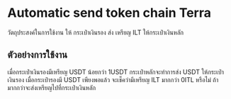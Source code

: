 ﻿# Automatic send token chain Terra
วัตถุประสงค์ในการใช้งาน ให้ กระเป๋าเงินรอง ส่ง เหรียญ ILT ให้กระเป๋าเงินหลัก

## ตัวอย่างการใช้งาน
เมื่อกระเป๋าเงินรองมีเหรียญ USDT น้อยกว่า 1USDT กระเป๋าหลักจะทำการส่ง USDT ให้กระเป๋าเงินรอง
เมื่อกระเป๋ารองมี USDT เพียงพอแล้ว จะเช็คว่ามีเหรียญ ILT มากกว่า 0ITL หรือไม่ ถ้ามากกว่าจะส่งเหรียญไปที่กระเป่าเงินหลัก
<div>
  <img src="https://res.cloudinary.com/dtxsiexns/image/upload/v1661682782/terra_miuyio.png" alt=""/>
</div>

